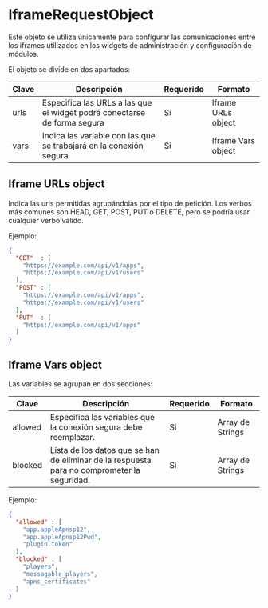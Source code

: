 # IframeRequestObject

Este objeto se utiliza únicamente para configurar las comunicaciones entre los iframes utilizados en los widgets de administración y configuración de módulos.

El objeto se divide en dos apartados:

| Clave | Descripción                                                            | Requerido | Formato             |
| ----- | ---------------------------------------------------------------------- | --------- | ------------------- |
| urls  | Especifica las URLs a las que el widget podrá conectarse de forma segura | Si        | Iframe URLs object  |
| vars  | Indica las variable con las que se trabajará en la conexión segura     | Si        | Iframe Vars object  |

## Iframe URLs object

Indica las urls permitidas agrupándolas por el tipo de petición. Los verbos más comunes son HEAD, GET, POST, PUT o DELETE, pero se podría usar cualquier verbo valido.

Ejemplo:
```json
{
  "GET"  : [
    "https://example.com/api/v1/apps",
    "https://example.com/api/v1/users"
  ],
  "POST" : [
    "https://example.com/api/v1/apps",
    "https://example.com/api/v1/users"
  ],
  "PUT"  : [
    "https://example.com/api/v1/apps"
  ]
}
```

## Iframe Vars object

Las variables se agrupan en dos secciones:

| Clave   | Descripción                                                            | Requerido | Formato             |
| ------- | ---------------------------------------------------------------------- | --------- | ------------------- |
| allowed | Especifica las variables que la conexión segura debe reemplazar.       | Si        | Array de Strings    |
| blocked | Lista de los datos que se han de eliminar de la respuesta para no comprometer la seguridad. | Si        | Array de Strings    |

Ejemplo:

```json
{
  "allowed" : [
    "app.appleApnsp12",
    "app.appleApnsp12Pwd",
    "plugin.token"
  ],
  "blocked" : [
    "players",
    "messagable_players",
    "apns_certificates"
  ]
}
```
